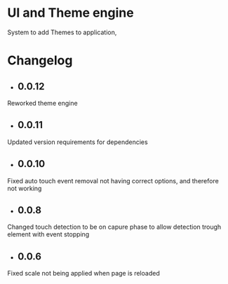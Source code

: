 # UI and Theme engine
System to add Themes to application,


# Changelog
* ## 0.0.12
Reworked theme engine
* ## 0.0.11
Updated version requirements for dependencies
* ## 0.0.10
Fixed auto touch event removal not having correct options, and therefore not working
* ## 0.0.8
Changed touch detection to be on capure phase to allow detection trough element with event stopping
* ## 0.0.6
Fixed scale not being applied when page is reloaded